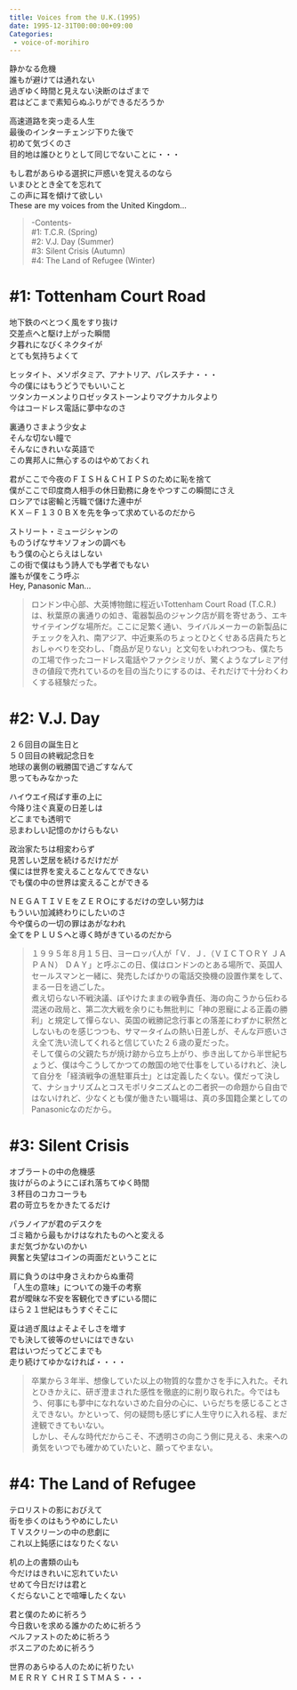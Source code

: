 ```yaml
---
title: Voices from the U.K.(1995)
date: 1995-12-31T00:00:00+09:00
Categories:
 - voice-of-morihiro
---
```

静かなる危機  
誰もが避けては通れない  
過ぎゆく時間と見えない決断のはざまで  
君はどこまで素知らぬふりができるだろうか

高速道路を突っ走る人生  
最後のインターチェンジ下りた後で  
初めて気づくのさ  
目的地は誰ひとりとして同じでないことに・・・

もし君があらゆる選択に戸惑いを覚えるのなら  
いまひととき全てを忘れて  
この声に耳を傾けて欲しい  
These are my voices from the United Kingdom...

> -Contents-  
> #1: T.C.R. (Spring)  
> #2: V.J. Day (Summer)  
> #3: Silent Crisis (Autumn)  
> #4: The Land of Refugee (Winter)

# #1: Tottenham Court Road

地下鉄のべとつく風をすり抜け  
交差点へと駆け上がった瞬間  
夕暮れになびくネクタイが  
とても気持ちよくて

ヒッタイト、メソポタミア、アナトリア、パレスチナ・・・  
今の僕にはもうどうでもいいこと  
ツタンカーメンよりロゼッタストーンよりマグナカルタより  
今はコードレス電話に夢中なのさ

裏通りさまよう少女よ  
そんな切ない瞳で  
そんなにきれいな英語で  
この異邦人に無心するのはやめておくれ

君がここで今夜のＦＩＳＨ＆ＣＨＩＰＳのために恥を捨て  
僕がここで印度商人相手の休日勤務に身をやつすこの瞬間にさえ  
ロシアでは密輸と汚職で儲けた連中が  
ＫＸ－Ｆ１３０ＢＸを先を争って求めているのだから

ストリート・ミュージシャンの  
ものうげなサキソフォンの調べも  
もう僕の心とらえはしない  
この街で僕はもう詩人でも学者でもない  
誰もが僕をこう呼ぶ  
Hey, Panasonic Man...

> ロンドン中心部、大英博物館に程近いTottenham Court Road (T.C.R.)は、秋葉原の裏通りの如き、電器製品のジャンク店が肩を寄せあう、エキサイテイングな場所だ。ここに足繁く通い、ライバルメーカーの新製品にチェックを入れ、南アジア、中近東系のちょっとひとくせある店員たちとおしゃべりを交わし、「商品が足りない」と文句をいわれつつも、僕たちの工場で作ったコードレス電話やファクシミリが、驚くようなプレミア付きの値段で売れているのを目の当たりにするのは、それだけで十分わくわくする経験だった。

# #2: V.J. Day

２６回目の誕生日と  
５０回目の終戦記念日を  
地球の裏側の戦勝国で過ごすなんて  
思ってもみなかった

ハイウエイ飛ばす車の上に  
今降り注ぐ真夏の日差しは  
どこまでも透明で  
忌まわしい記憶のかけらもない

政治家たちは相変わらず  
見苦しい芝居を続けるだけだが  
僕には世界を変えることなんてできない  
でも僕の中の世界は変えることができる

ＮＥＧＡＴＩＶＥをＺＥＲＯにするだけの空しい努力は  
もういい加減終わりにしたいのさ  
今や僕らの一切の罪はあがなわれ  
全てをＰＬＵＳへと導く時がきているのだから

> １９９５年８月１５日、ヨーロッパ人が「Ｖ．Ｊ．（ＶＩＣＴＯＲＹ ＪＡＰＡＮ） ＤＡＹ」と呼ぶこの日、僕はロンドンのとある場所で、英国人セールスマンと一緒に、発売したばかりの電話交換機の設置作業をして、まる一日を過ごした。  
> 煮え切らない不戦決議、ぼやけたままの戦争責任、海の向こうから伝わる混迷の政局と、第二次大戦を余りにも無批判に「神の恩寵による正義の勝利」と規定して憚らない、英国の戦勝記念行事との落差にわずかに釈然としないものを感じつつも、サマータイムの熱い日差しが、そんな戸惑いさえ全て洗い流してくれると信じていた２６歳の夏だった。  
> そして僕らの父親たちが焼け跡から立ち上がり、歩き出してから半世紀ちょうど、僕は今こうしてかつての敵国の地で仕事をしているけれど、決して自分を「経済戦争の進駐軍兵士」とは定義したくない。僕だって決して、ナショナリズムとコスモポリタニズムとの二者択一の命題から自由ではないけれど、少なくとも僕が働きたい職場は、真の多国籍企業としてのPanasonicなのだから。

# #3: Silent Crisis

オブラートの中の危機感  
抜けがらのようにこぼれ落ちてゆく時間  
３杯目のコカコーラも  
君の苛立ちをかきたてるだけ

パラノイアが君のデスクを  
ゴミ箱から最もかけはなれたものへと変える  
まだ気づかないのかい  
興奮と失望はコインの両面だということに

肩に負うのは中身さえわからぬ重荷  
「人生の意味」についての幾千の考察  
君が曖昧な不安を客観化できずにいる間に  
ほら２１世紀はもうすぐそこに

夏は過ぎ風はよそよそしさを増す  
でも決して彼等のせいにはできない  
君はいつだってどこまでも  
走り続けてゆかなければ・・・・

> 卒業から３年半、想像していた以上の物質的な豊かさを手に入れた。それとひきかえに、研ぎ澄まされた感性を徹底的に削り取られた。今ではもう、何事にも夢中になれないさめた自分の心に、いらだちを感じることさえできない。かといって、何の疑問も感じずに人生守りに入れる程、まだ達観できてもいない。  
> しかし、そんな時代だからこそ、不透明さの向こう側に見える、未来への勇気をいつでも確かめていたいと、願ってやまない。

# #4: The Land of Refugee

テロリストの影におびえて  
街を歩くのはもうやめにしたい  
ＴＶスクリーンの中の悲劇に  
これ以上鈍感にはなりたくない

机の上の書類の山も  
今だけはきれいに忘れていたい  
せめて今日だけは君と  
くだらないことで喧嘩したくない

君と僕のために祈ろう  
今日救いを求める誰かのために祈ろう  
ベルファストのために祈ろう  
ボスニアのために祈ろう

世界のあらゆる人のために祈りたい  
ＭＥＲＲＹ ＣＨＲＩＳＴＭＡＳ・・・
